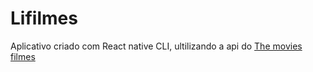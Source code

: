 # Lifilmes

<p>Aplicativo criado com React native CLI, ultilizando a api do  
  <a href="https://www.themoviedb.org/">
    The movies filmes
  </a>

</p>


